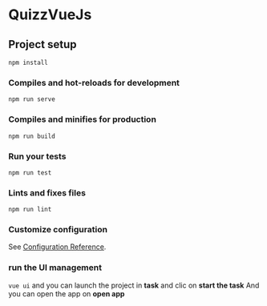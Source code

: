 # QuizzVueJs

## Project setup
```
npm install
```

### Compiles and hot-reloads for development
```
npm run serve
```

### Compiles and minifies for production
```
npm run build
```

### Run your tests
```
npm run test
```

### Lints and fixes files
```
npm run lint
```

### Customize configuration
See [Configuration Reference](https://cli.vuejs.org/config/).

### run the UI management
`vue ui`
and you can launch the project in 
**task**
and clic on **start the task**
And you can open the app on **open app**